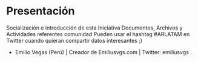 # Presentación
Socialización e introducción de esta Iniciativa Documentos, Archivos y Actividades referentes comunidad
Pueden usar el hashtag #ARLATAM en Twitter cuando quieran compartir datos interesantes ;)

 - Emilio Vegas (Perú)  | Creador de Emiliusvgs.com | Twitter: emiliusvgs .
